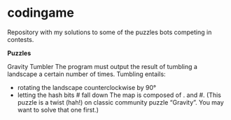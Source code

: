 # codingame
Repository with my solutions to some of the puzzles bots competing in contests.

<b>Puzzles</b>

Gravity Tumbler
The program must output the result of tumbling a landscape a certain number of times.
Tumbling entails:
- rotating the landscape counterclockwise by 90°
- letting the hash bits # fall down
The map is composed of . and #.
(This puzzle is a twist (hah!) on classic community puzzle “Gravity”. You may want to solve that one first.)


